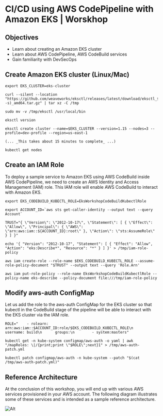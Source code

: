 # CI/CD using AWS CodePipeline with Amazon EKS | Worskhop
## Objectives

* Learn about creating an Amazon EKS cluster
* Learn about AWS CodePipeline, AWS CodeBuild services
* Gain familiarity with DevSecOps


## Create Amazon EKS cluster (Linux/Mac)
```
export EKS_CLUSTER=eks-cluster

curl --silent --location "https://github.com/weaveworks/eksctl/releases/latest/download/eksctl_$(uname -s)_amd64.tar.gz" | tar xz -C /tmp

sudo mv -v /tmp/eksctl /usr/local/bin

eksctl version

eksctl create cluster --name=$EKS_CLUSTER --version=1.15 --nodes=3 --profile=dev-profile --region=us-east-1

(... _This takes about 15 minutes to complete_ ...)

kubectl get nodes
```

## Create an IAM Role

To deploy a sample service to Amazon EKS using AWS CodeBuild inside AWS CodePipeline, we need to create an AWS Identity and Access Management (IAM) role. This IAM role will enable AWS CodeBuild to interact with Amazon EKS.


```
export EKS_CODEBUILD_KUBECTL_ROLE=EksWorkshopCodeBuildKubectlRole

export ACCOUNT_ID=`aws sts get-caller-identity --output text --query Account`

TRUST="{ \"Version\": \"2012-10-17\", \"Statement\": [ { \"Effect\": \"Allow\", \"Principal\": { \"AWS\": \"arn:aws:iam::${ACCOUNT_ID}:root\" }, \"Action\": \"sts:AssumeRole\" } ] }"

echo '{ "Version": "2012-10-17", "Statement": [ { "Effect": "Allow", "Action": "eks:Describe*", "Resource": "*" } ] }' > /tmp/iam-role-policy

aws iam create-role --role-name $EKS_CODEBUILD_KUBECTL_ROLE --assume-role-policy-document "$TRUST" --output text --query 'Role.Arn'

aws iam put-role-policy --role-name EksWorkshopCodeBuildKubectlRole --policy-name eks-describe --policy-document file:///tmp/iam-role-policy
```

## Modify aws-auth ConfigMap

Let us add the role to the aws-auth ConfigMap for the EKS cluster so that kubectl in the CodeBuild stage of the pipeline will be able to interact with the EKS cluster via the IAM role.

```
ROLE="    - rolearn: arn:aws:iam::$ACCOUNT_ID:role/$EKS_CODEBUILD_KUBECTL_ROLE\n      username: build\n      groups:\n        - system:masters"

kubectl get -n kube-system configmap/aws-auth -o yaml | awk "/mapRoles: \|/{print;print \"$ROLE\";next}1" > /tmp/aws-auth-patch.yml

kubectl patch configmap/aws-auth -n kube-system --patch "$(cat /tmp/aws-auth-patch.yml)"
```

## Reference Architecture
At the conclusion of this workshop, you will end up with various AWS services provisioned in your AWS account. The following diagram illustrates some of these services and is intended as a sample reference architecture. 

![Alt](/src/assets/images/DevSecOps.png "Architecture")
